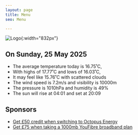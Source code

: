 ```yaml
---
layout: page
title: Menu
seo: Menu

---
```


![Logo](/images/logo.jpg){:width="832px"}

<!-- weather_marker starts -->
## On Sunday, 25 May 2025

- The average temperature today is 16.75˚C,
- With highs of 17.77˚C and lows of 16.03˚C,
- It may feel like 15.76˚C with scattered clouds
- The wind speed is 7.2m/s and visibility is 10000m
- The pressure is 1010hPa and humidity is 49%
- The sun will rise at 04:01 and set at 20:09

<!-- weather_marker ends -->

## Sponsors

- [Get £50 credit when switching to Octopus Energy](https://bit.ly/3oD1nnS)
- [Get £75 when taking a 1000mb YouFibre broadband plan](https://aklam.io/91zWhU?)
